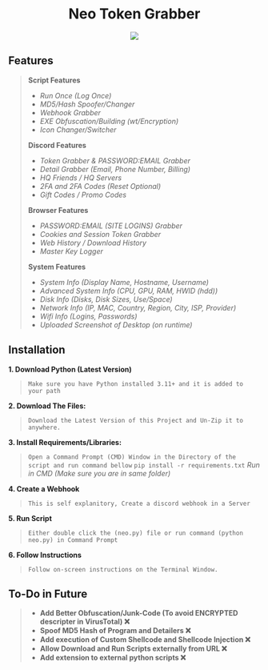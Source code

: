<h1 align="center">
  Neo Token Grabber
</h1>

<div align="center">
  <img  src="https://user-images.githubusercontent.com/99215486/175369409-b967da5b-e373-48ea-b8f5-8ed3d613df03.gif">
</div>

## Features
> **Script Features**
> * *Run Once (Log Once)*
> * *MD5/Hash Spoofer/Changer*
> * *Webhook Grabber*
> * *EXE Obfuscation/Building (wt/Encryption)*
> * *Icon Changer/Switcher*
> 
> **Discord Features**
> * *Token Grabber & PASSWORD:EMAIL Grabber*
> * *Detail Grabber (Email, Phone Number, Billing)*
> * *HQ Friends / HQ Servers*
> * *2FA and 2FA Codes (Reset Optional)*
> * *Gift Codes / Promo Codes*
> 
> **Browser Features**
> * *PASSWORD:EMAIL (SITE LOGINS) Grabber*
> * *Cookies and Session Token Grabber*
> * *Web History / Download History*
> * *Master Key Logger*
> 
> **System Features**
> * *System Info (Display Name, Hostname, Username)*
> * *Advanced System Info (CPU, GPU, RAM, HWID (hdd))*
> * *Disk Info (Disks, Disk Sizes, Use/Space)*
> * *Network Info (IP, MAC, Country, Region, City, ISP, Provider)*
> * *Wifi Info (Logins, Passwords)*
> * *Uploaded Screenshot of Desktop (on runtime)*

## Installation
**1. Download Python (Latest Version)**
> `Make sure you have Python installed 3.11+ and it is added to your path`
> 
**2. Download The Files:**
> `Download the Latest Version of this Project and Un-Zip it to anywhere.`
> 
**3. Install Requirements/Libraries:**
> `Open a Command Prompt (CMD) Window in the Directory of the script and run command bellow`
> `pip install -r requirements.txt` *Run in CMD (Make sure you are in same folder)*
> 
**4. Create a Webhook**
> `This is self explanitory, Create a discord webhook in a Server`
> 
**5. Run Script**
> `Either double click the (neo.py) file or run command (python neo.py) in Command Prompt`
> 
**6. Follow Instructions**
> `Follow on-screen instructions on the Terminal Window.`
> 

## To-Do in Future
> * **Add Better Obfuscation/Junk-Code (To avoid ENCRYPTED descripter in VirusTotal) ❌**
> * **Spoof MD5 Hash of Program and Detailers ❌**
> * **Add execution of Custom Shellcode and Shellcode Injection ❌**
> * **Allow Download and Run Scripts externally from URL ❌**
> * **Add extension to external python scripts ❌**
